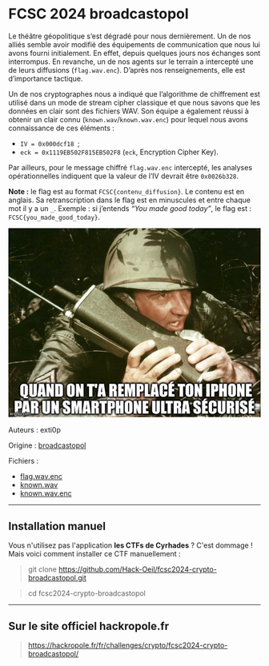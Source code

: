 # FCSC 2024 broadcastopol

Le théâtre géopolitique s’est dégradé pour nous dernièrement. Un de nos alliés semble avoir modifié des équipements de communication que nous lui avons fourni initialement. En effet, depuis quelques jours nos échanges sont interrompus. En revanche, un de nos agents sur le terrain a intercepté une de leurs diffusions (```flag.wav.enc```). D’après nos renseignements, elle est d’importance tactique.

Un de nos cryptographes nous a indiqué que l’algorithme de chiffrement est utilisé dans un mode de stream cipher classique et que nous savons que les données en clair sont des fichiers WAV. Son équipe a également réussi à obtenir un clair connu (```known.wav```/```known.wav.enc```) pour lequel nous avons connaissance de ces éléments :

- ```IV = 0x000dcf18 ```;
- ```eck = 0x1119EB502F815EB502F8``` (```eck```, Encryption Cipher Key).


Par ailleurs, pour le message chiffré ```flag.wav.enc``` intercepté, les analyses opérationnelles indiquent que la valeur de l’IV devrait être ```0x0026b328```.

**Note :** le flag est au format ```FCSC{contenu_diffusion}```. Le contenu est en anglais. Sa retranscription dans le flag est en minuscules et entre chaque mot il y a un ```_```. Exemple : si j’entends *“You made good today”*, le flag est : ```FCSC{you_made_good_today}```.

![broadcastopol.jpg](broadcastopol.jpg)


Auteurs : exti0p

Origine : [broadcastopol](https://hackropole.fr/fr/challenges/crypto/fcsc2024-crypto-broadcastopol/)


Fichiers :
- [flag.wav.enc](flag.wav.enc)
- [known.wav](known.wav)
- [known.wav.enc](known.wav.enc)


-----------


## Installation manuel
Vous n'utilisez pas l'application **les CTFs de Cyrhades** ? C'est dommage !
Mais voici comment installer ce CTF manuellement :

> git clone https://github.com/Hack-Oeil/fcsc2024-crypto-broadcastopol.git

> cd fcsc2024-crypto-broadcastopol


-----------

## Sur le site officiel hackropole.fr
> https://hackropole.fr/fr/challenges/crypto/fcsc2024-crypto-broadcastopol/